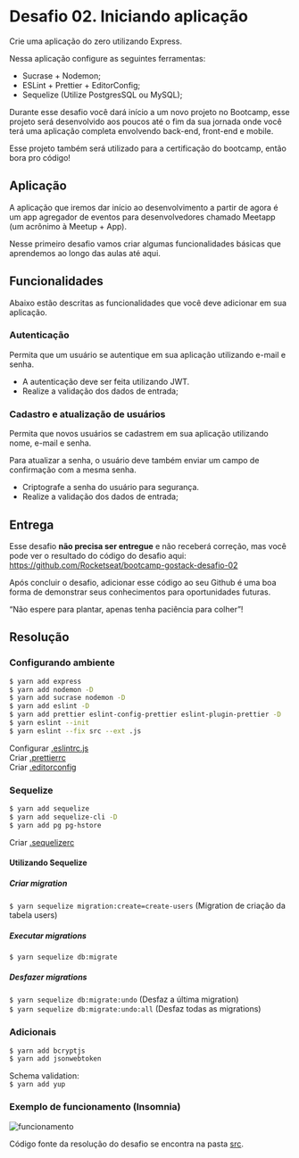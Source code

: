 # Desafio 02. Iniciando aplicação

Crie uma aplicação do zero utilizando Express.

Nessa aplicação configure as seguintes ferramentas:

- Sucrase + Nodemon;
- ESLint + Prettier + EditorConfig;
- Sequelize (Utilize PostgresSQL ou MySQL);

Durante esse desafio você dará início a um novo projeto no Bootcamp, esse projeto será desenvolvido aos poucos até o fim da sua jornada onde você terá uma aplicação completa envolvendo back-end, front-end e mobile.

Esse projeto também será utilizado para a certificação do bootcamp, então bora pro código!

## Aplicação

A aplicação que iremos dar início ao desenvolvimento a partir de agora é um app agregador de eventos para desenvolvedores chamado Meetapp (um acrônimo à Meetup + App).

Nesse primeiro desafio vamos criar algumas funcionalidades básicas que aprendemos ao longo das aulas até aqui.

## Funcionalidades

Abaixo estão descritas as funcionalidades que você deve adicionar em sua aplicação.

### Autenticação

Permita que um usuário se autentique em sua aplicação utilizando e-mail e senha.

- A autenticação deve ser feita utilizando JWT.
- Realize a validação dos dados de entrada;

### Cadastro e atualização de usuários

Permita que novos usuários se cadastrem em sua aplicação utilizando nome, e-mail e senha.

Para atualizar a senha, o usuário deve também enviar um campo de confirmação com a mesma senha.

- Criptografe a senha do usuário para segurança.
- Realize a validação dos dados de entrada;

## Entrega

Esse desafio **não precisa ser entregue** e não receberá correção, mas você pode ver o resultado do código do desafio aqui: https://github.com/Rocketseat/bootcamp-gostack-desafio-02

Após concluir o desafio, adicionar esse código ao seu Github é uma boa forma de demonstrar seus conhecimentos para oportunidades futuras.

“Não espere para plantar, apenas tenha paciência para colher”!

## Resolução

### Configurando ambiente
```bash
$ yarn add express
$ yarn add nodemon -D
$ yarn add sucrase nodemon -D
$ yarn add eslint -D
$ yarn add prettier eslint-config-prettier eslint-plugin-prettier -D
$ yarn eslint --init
$ yarn eslint --fix src --ext .js
```

Configurar [.eslintrc.js](.eslintrc.js) <br>
Criar [.prettierrc](.prettierrc) <br>
Criar [.editorconfig](.editorconfig) <br>

### Sequelize
```bash
$ yarn add sequelize
$ yarn add sequelize-cli -D
$ yarn add pg pg-hstore
```

Criar [.sequelizerc](.sequelizerc)

#### Utilizando Sequelize

##### Criar migration
```$ yarn sequelize migration:create=create-users``` (Migration de criação da tabela users)
##### Executar migrations
```$ yarn sequelize db:migrate```
##### Desfazer migrations
```$ yarn sequelize db:migrate:undo``` (Desfaz a última migration) <br>
```$ yarn sequelize db:migrate:undo:all``` (Desfaz todas as migrations)

### Adicionais
```bash
$ yarn add bcryptjs
$ yarn add jsonwebtoken
```

Schema validation: <br>
```$ yarn add yup``` <br>

### Exemplo de funcionamento (Insomnia)
![funcionamento](funcionamento.png)

Código fonte da resolução do desafio se encontra na pasta [src](/src).
